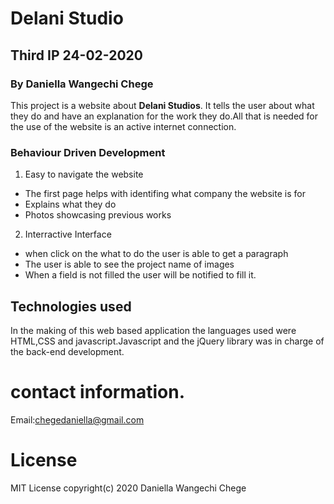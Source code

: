# Delani Studio
## Third IP 24-02-2020
### By Daniella Wangechi Chege

This project is a website about **Delani Studios**. It tells the user about what they do and have an explanation for the work they do.All that is needed for the use of the website is an active internet connection.

### Behaviour Driven Development
1. Easy to navigate the website
  - The first page helps with identifing what company the website is for
  - Explains what they do 
  - Photos showcasing previous works
2. Interractive Interface
  - when click on the what to do the user is able to get a paragraph
  - The user is able to see the project name of images
  - When a field is not filled the user will be notified to fill it.

## Technologies used
In the making of this web based application the languages used were HTML,CSS and javascript.Javascript and the jQuery library was in charge of the back-end development.

# contact information.
Email:chegedaniella@gmail.com

# License
MIT License
copyright(c) 2020 Daniella Wangechi Chege